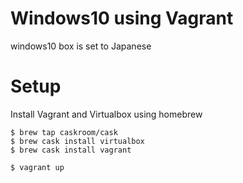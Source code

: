 # Windows10 using Vagrant

windows10 box is set to Japanese

# Setup
Install Vagrant and Virtualbox using homebrew

```
$ brew tap caskroom/cask
$ brew cask install virtualbox
$ brew cask install vagrant
```
```
$ vagrant up
```
